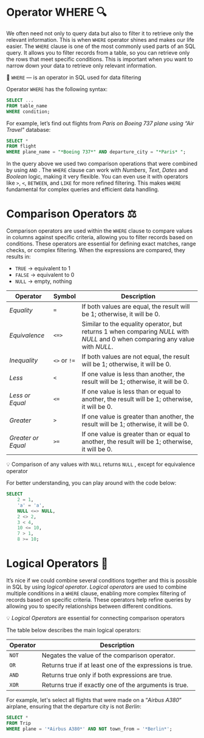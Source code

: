 # Operator WHERE 🔍

We often need not only to query data but also to filter it to retrieve only the relevant information. This is when `WHERE` operator shines and makes our life easier. The `WHERE` clause is one of the most commonly used parts of an SQL query. It allows you to filter records from a table, so you can retrieve only the rows that meet specific conditions. This is important when you want to narrow down your data to retrieve only relevant information.

<aside>

📖 `WHERE` — is an operator in SQL used for data filtering

</aside>

Operator `WHERE` has the following syntax:

```sql
SELECT ...
FROM table_name
WHERE condition;
```

For example, let’s find out flights from *Paris on Boeing 737 plane using “Air Travel"* database:

```sql
SELECT * 
FROM flight
WHERE plane_name = "*Boeing 737*" AND departure_city = "*Paris* ";
```

In the query above we used two comparison operations that were combined by using `AND` . The `WHERE` clause can work with *Numbers*, *Text*, *Dates* and *Boolean* logic, making it very flexible. You can even use it with operators like `>`, `<`, `BETWEEN`, and `LIKE` for more refined filtering. This makes `WHERE` fundamental for complex queries and efficient data handling.

# Comparison Operators ⚖️

Comparison operators are used within the `WHERE` clause to compare values in columns against specific criteria, allowing you to filter records based on conditions. These operators are essential for defining exact matches, range checks, or complex filtering. When the expressions are compared, they results in:

- `TRUE` → equivalent to 1
- `FALSE` → equivalent to 0
- `NULL` → empty, nothing

| **Operator** | **Symbol** | **Description** |
| --- | --- | --- |
| *Equality* | `=` | If both values are equal, the result will be 1; otherwise, it will be 0. |
| *Equivalence* | `<=>` | Similar to the equality operator, but returns 1 when comparing *NULL* with *NULL* and 0 when comparing any value with *NULL*. |
| *Inequality* | `<>` or `!=` | If both values are not equal, the result will be 1; otherwise, it will be 0. |
| *Less* | `<` | If one value is less than another, the result will be 1; otherwise, it will be 0. |
| *Less or Equal* | `<=` | If one value is less than or equal to another, the result will be 1; otherwise, it will be 0. |
| *Greater* | `>` | If one value is greater than another, the result will be 1; otherwise, it will be 0. |
| *Greater or Equal* | `>=` | If one value is greater than or equal to another, the result will be 1; otherwise, it will be 0. |

<aside>

💡 Comparison of any values with `NULL` returns `NULL` , except for equivalence operator

</aside>

For better understanding, you can play around with the code below:

```sql
SELECT
    2 = 1,
    'a' = 'a',
    NULL <=> NULL,
    2 <> 2,
    3 < 4,
    10 <= 10,
    7 > 1,
    8 >= 10;
```

# Logical Operators 🧠

It’s nice if we could combine several conditions together and this is possible in SQL by using *logical operator*. *Logical operators* are used to combine multiple conditions in a `WHERE` clause, enabling more complex filtering of records based on specific criteria. These operators help refine queries by allowing you to specify relationships between different conditions.

<aside>

💡 *Logical Operators* are essential for connecting comparison operators

</aside>

The table below describes the main logical operators:

| **Operator** | **Description** |
| --- | --- |
| `NOT` | Negates the value of the comparison operator. |
| `OR` | Returns true if at least one of the expressions is true. |
| `AND` | Returns true only if both expressions are true. |
| `XOR` | Returns true if exactly one of the arguments is true. |

For example, let's select all flights that were made on a “*Airbus A380*” airplane, ensuring that the departure city is not *Berlin*:

```sql
SELECT *
FROM Trip
WHERE plane = '*Airbus A380*' AND NOT town_from = '*Berlin*';
```